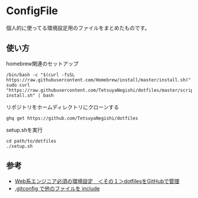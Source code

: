 # ConfigFile

個人的に使ってる環境設定用のファイルをまとめたものです。

## 使い方

homebrew関連のセットアップ

```
/bin/bash -c "$(curl -fsSL https://raw.githubusercontent.com/Homebrew/install/master/install.sh)"
sudo curl "https://raw.githubusercontent.com/TetsuyaNegishi/dotfiles/master/scripts/brew-install.sh" | bash
```

リポジトリをホームディレクトリにクローンする

```
ghq get https://github.com/TetsuyaNegishi/dotfiles
```

setup.shを実行

```
cd path/to/dotfiles
./setup.sh
```

## 参考

- [Web系エンジニア必須の環境設定　＜その１＞dotfilesをGitHubで管理](http://tango-ruby.hatenablog.com/entry/2017/02/07/235714)
- [.gitconfig で他のファイルを include](https://qiita.com/t_uda/items/c3fd33604c3888e64868)
